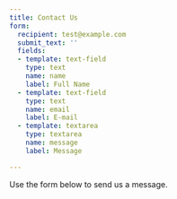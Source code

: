 ```yaml
---
title: Contact Us
form:
  recipient: test@example.com
  submit_text: ''
  fields:
  - template: text-field
    type: text
    name: name
    label: Full Name
  - template: text-field
    type: text
    name: email
    label: E-mail
  - template: textarea
    type: textarea
    name: message
    label: Message

---
```

Use the form below to send us a message.